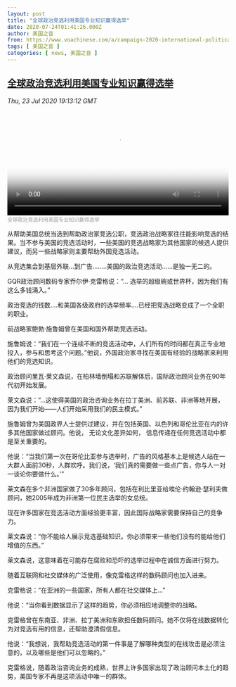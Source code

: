 ```yaml
---
layout: post
title: "全球政治竞选利用美国专业知识赢得选举"
date: 2020-07-24T01:41:26.000Z
author: 美国之音
from: https://www.voachinese.com/a/campaign-2020-international-political-consulting-20200723/5514995.html
tags: [ 美国之音 ]
categories: [ news, 美国之音 ]
---
```

<!--1595554886000-->
[全球政治竞选利用美国专业知识赢得选举](https://www.voachinese.com/a/campaign-2020-international-political-consulting-20200723/5514995.html)
------

<div>
<div><i>Thu, 23 Jul 2020 19:13:12 GMT</i></div><video poster="https://images.weserv.nl?url=gdb.voanews.com/0fce8561-b199-4362-85d7-5a85724d2784_tv_r1_s_w900.jpg" src="https://av.voanews.com/Videoroot/Pangeavideo/2020/07/0/0f/0fce8561-b199-4362-85d7-5a85724d2784_240p.mp4" style="width:100%" controls></video><div><small style="color: #999;">全球政治竞选利用美国专业知识赢得选举</small></div><p>从帮助美国总统当选到帮助政治家竞选公职，竞选政治战略家往往能影响竞选的结果。当不参与美国的竞选活动时，一些美国的竞选战略家为其他国家的候选人提供建议，而另一些战略家则主要帮助外国竞选活动。</p><p>从竞选集会到基层外联...到广告……..美国的政治竞选活动......是独一无二的。</p><p>GQR政治顾问数码专家乔尔伊·克雷格说：“... 选举的超级碗或世界杯，因为我们有这么多钱涌入。”</p><p>政治竞选的钱数....和美国各级政府的选举频率....已经把竞选战略变成了一个全职的职业。</p><p>前战略家鲍勃·施鲁姆曾在美国和国外帮助竞选活动。</p><p>施鲁姆说：“我们在一个连续不断的竞选活动中，人们所有的时间都在真正专业地投入，参与和思考这个问题。”他说，外国政治家寻找在美国有经验的战略家来利用他们的竞选知识。</p><p>政治顾问里瓦·莱文森说，在柏林墙倒塌和苏联解体后，国际政治顾问业务在90年代初开始发展。</p><p>莱文森说：“...这使得美国的政治咨询业务在拉丁美洲、前苏联、非洲等地开展，因为我们开始——人们开始采用我们的民主模式。”</p><p>施鲁姆曾为美国政界人士提供过建议，并在包括英国、以色列和哥伦比亚在内的许多其他国家做过顾问。他说， 无论文化差异如何， 信息传递在任何竞选活动中都是至关重要的。</p><p>他说：“当我们第一次在哥伦比亚参与选举时，广告的风格基本上是候选人站在一大群人面前30秒，人群欢呼。我们说，‘我们真的需要做一些点广告，你与人一对一谈论你要做什么。’”</p><p>莱文森在多个非洲国家做了30多年顾问，包括在利比里亚给埃伦·约翰逊·瑟利夫做顾问，她2005年成为非洲第一位民主选举的女总统。</p><p>现在许多国家在竞选活动方面经验更丰富，因此国际战略家需要保持自己的竞争力。</p><p>莱文森说：“你不能给人展示竞选基础知识。你必须带来一些他们没有的能给他们增值的东西。” </p><p>莱文森说，这意味着在可能存在腐败和恐吓的选举过程中在诚信方面进行努力。</p><p>随着互联网和社交媒体的广泛使用，像克雷格这样的数码顾问也加入进来。</p><p>克雷格说：“在亚洲的一些国家，所有人都在社交媒体上...”</p><p>他说：“当你看到数据显示了这样的趋势，你必须相应地调整你的战略。</p><p>克雷格曾在东南亚、非洲、拉丁美洲和东欧担任数码顾问。她不仅将在线数据转化为对竞选有用的信息，还帮助澄清假信息。</p><p>他说：“我想说，我帮助竞选活动的第一件事是了解哪种类型的在线攻击是必须注意的，以及哪些是他们可以忽略的。”</p><p>克雷格说，随着政治咨询业务的成熟，世界上许多国家出现了政治顾问本土化的趋势，美国专家不再是这项活动中唯一的群体。</p>
</div>
